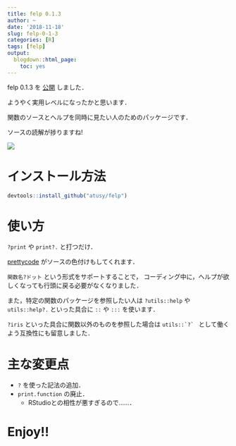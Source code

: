 ```yaml
---
title: felp 0.1.3
author: ~
date: '2018-11-18'
slug: felp-0-1-3
categories: [R]
tags: [felp]
output:
  blogdown::html_page:
    toc: yes
---
```


felp 0.1.3 を [公開](https://github.com/atusy/felp) しました．

ようやく実用レベルになったかと思います．

関数のソースとヘルプを同時に見たい人のためのパッケージです．

ソースの読解が捗りますね!

![](https://atusy.github.io/blog/images/felp0-1-2.jpg)

# インストール方法

```r
devtools::install_github("atusy/felp")
```

# 使い方

`?print` や `print?.` と打つだけ．

[prettycode](https://github.com/r-lib/prettycode)
がソースの色付けもしてくれます．

`関数名?ドット` という形式をサポートすることで，
コーディング中に，ヘルプが欲しくなっても行頭に戻る必要がなくなりました．

また，特定の関数のパッケージを参照したい人は
`?utils::help` や `utils::help?.` といった具合に `::` や `:::` を使います．

`?iris` といった具合に関数以外のものを参照した場合は ``utils::`?` `` として働くよう互換性にも留意しました．

# 主な変更点

- `?` を使った記法の追加．
- `print.function` の廃止．
    - RStudioとの相性が悪すぎるので……．

# Enjoy!!
